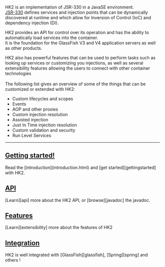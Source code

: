 <p><var class="icon-ok-sign" style="color: #7F7F7F"></var>
HK2 is an implementation of JSR-330 in a JavaSE environment.
<br/><a href="http://jcp.org/aboutJava/communityprocess/final/jsr330/">JSR-330</a> defines services and injection points that can be dynamically discovered at runtime and which allow for Inversion of Control (IoC) and dependency injection (DI).</p>
<p><var class="icon-ok-sign" style="color: #7F7F7F"></var>
HK2 provides an API for control over its operation and has the ability to automatically load services into the container.
<br/>It is the foundation for the GlassFish V3 and V4 application servers as well as other products.
</p><p><var class="icon-ok-sign" style="color: #7F7F7F"></var>
HK2 also has powerful features that can be used to perform tasks such as looking up services or customizing you injections, as well as several extensibility
features allowing the users to connect with other container technologies<br/>
<br/>The following list gives an overview of some of the things that can be customized or extended with HK2:
<ul>
<li>Custom lifecycles and scopes</li>
<li>Events</li>
<li>AOP and other proxies</li>
<li>Custom injection resolution</li>
<li>Assisted injection</li>
<li>Just In Time injection resolution</li>
<li>Custom validation and security</li>
<li>Run Level Services</li>
</ul>
</p>

---

<h2><a class="headerlink" href="getting-started.html">
    <var class="icon-compass"></var> Getting started!
</a></h2>
Read the [introduction](introduction.html) and [get started][gettingstarted] with HK2.


<h2><a class="headerlink" href="api-overview.html">
    <var class="icon-book"></var> API
</a></h2>
[Learn][api] more about the HK2 API, or [browse][javadoc] the javadoc.

<h2><a class="headerlink" href="extensibility.html">
    <var class="icon-cloud-download"></var> Features
</a></h2>
[Learn][extensibility] more about the features of HK2


<h2><a class="headerlink" href="integration.html">
    <var class="icon-tags"></var> Integration
</a></h2>
HK2 is well integrated with [GlassFish][glassfish], [Spring][spring] and others !

[api]: api-overview.html
[gettingstarted]: getting-started.html
[contpage]: contribute.html
[spring]: http://www.springsource.org
[glassfish]: http://glassfish.org
[javadoc]: apidocs/index.html
[extensibility]: extensibility.html
